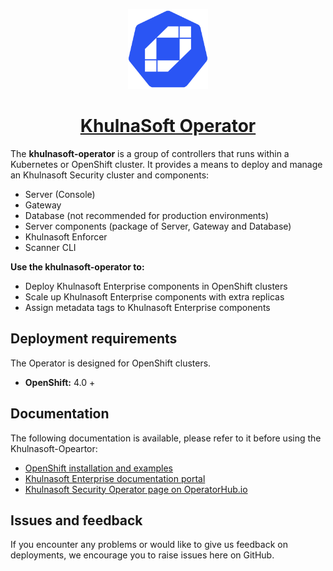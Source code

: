 <p align="center">
  <a href="https://khulnasoft.com">
      <img src="images/logo.png" height="128">
    <h1 align="center">KhulnaSoft Operator</h1>
  </a>
</p>


The **khulnasoft-operator** is a group of controllers that runs within a Kubernetes or OpenShift cluster. It provides a means to deploy and manage an Khulnasoft Security cluster and components:
* Server (Console)
* Gateway
* Database (not recommended for production environments)
* Server components (package of Server, Gateway and Database)
* Khulnasoft Enforcer
* Scanner CLI

**Use the khulnasoft-operator to:**
 * Deploy Khulnasoft Enterprise components in OpenShift clusters
 * Scale up Khulnasoft Enterprise components with extra replicas
 * Assign metadata tags to Khulnasoft Enterprise components

## Deployment requirements

The Operator is designed for OpenShift clusters.

* **OpenShift:** 4.0 +

## Documentation

The following documentation is available, please refer to it before using the Khulnasoft-Opeartor:

- [OpenShift installation and examples](docs/DeployOpenShiftOperator.md)
- [Khulnasoft Enterprise documentation portal](https://docs.khulnasoft.com/)
- [Khulnasoft Security Operator page on OperatorHub.io](https://operatorhub.io/operator/khulnasoft)

## Issues and feedback

If you encounter any problems or would like to give us feedback on deployments, we encourage you to raise issues here on GitHub.
